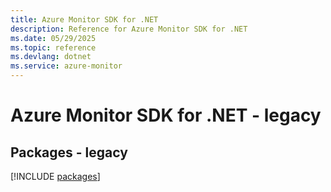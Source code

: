 ```yaml
---
title: Azure Monitor SDK for .NET
description: Reference for Azure Monitor SDK for .NET
ms.date: 05/29/2025
ms.topic: reference
ms.devlang: dotnet
ms.service: azure-monitor
---
```

# Azure Monitor SDK for .NET - legacy
## Packages - legacy
[!INCLUDE [packages](monitor-index.md)]